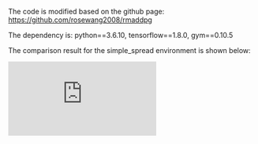 The code is modified based on the github page: https://github.com/rosewang2008/rmaddpg

The dependency is: python==3.6.10, tensorflow==1.8.0, gym==0.10.5

The comparison result for the simple_spread environment is shown below:

![alt text](https://github.com/CoRLNeurIPS21/CoRLNeurIPS21/blob/master/curve.pdf?raw=true)
